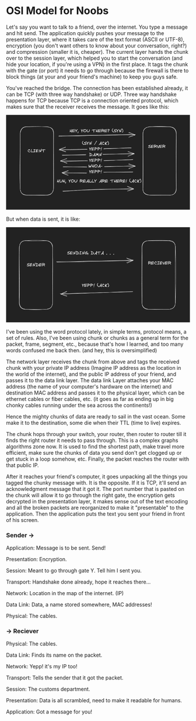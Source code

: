 # OSI Model for Noobs

Let's say you want to talk to a friend, over the internet. You type a message and hit send. The application quickly pushes your message to the presentation layer, where it takes care of the text format (ASCII or UTF-8), encryption (you don't want others to know about your conversation, right?) and compression (smaller it is, cheaper). The current layer hands the chunk over to the session layer, which helped you to start the conversation (and hide your location, if you're using a VPN) in the first place. It tags the chunk with the gate (or port) it needs to go through because the firewall is there to block things (at your and your friend's machine) to keep you guys safe.

You've reached the bridge. The connection has been established already, it can be TCP (with three way handshake) or UDP. Three way handshake happens for TCP because TCP is a connection oriented protocol, which makes sure that the receiver receives the message. It goes like this:

![3 way handshake](./assets/osi-model-for-noobs_1.png)

But when data is sent, it is like:

![3 way handshake](./assets/osi-model-for-noobs_2.png)

I've been using the word protocol lately, in simple terms, protocol means, a set of rules. Also, I've been using chunk or chunks as a general term for the packet, frame, segment, etc., because that's how I learned, and too many words confused me back then. (and hey, this is oversimplified)

The network layer receives the chunk from above and tags the received chunk with your private IP address (Imagine IP address as the location in the world of the internet), and the public IP address of your friend, and passes it to the data link layer. The data link Layer attaches your MAC address (the name of your computer's hardware on the internet) and destination MAC address and passes it to the physical layer, which can be ethernet cables or fiber cables, etc. (it goes as far as ending up in big chonky cables running under the sea across the continents!)

Hence the mighty chunks of data are ready to sail in the vast ocean. Some make it to the destination, some die when their TTL (time to live) expires.

The chunk hops through your switch, your router, then router to router till it finds the right router it needs to pass through. This is a complex graphs algorithms zone now. It is used to find the shortest path, make travel more efficient, make sure the chunks of data you send don't get clogged up or get stuck in a loop somehow, etc. Finally, the packet reaches the router with that public IP.

After it reaches your friend's computer, it goes unpacking all the things you tagged the chunky message with. It is the opposite. If it is TCP, it'll send an acknowledgment message that it got it. The port number that is pasted on the chunk will allow it to go through the right gate, the encryption gets decrypted in the presentation layer, it makes sense out of the text encoding and all the broken packets are reorganized to make it "presentable" to the application. Then the application puts the text you sent your friend in front of his screen. 

### Sender ->

Application: Message is to be sent. Send!

Presentation: Encryption.

Session: Meant to go through gate Y. Tell him I sent you.

Transport: Handshake done already, hope it reaches there...

Network: Location in the map of the internet. (IP)

Data Link: Data, a name stored somewhere, MAC addresses!

Physical: The cables.

### -> Reciever

Physical: The cables.

Data Link: Finds its name on the packet.

Network: Yepp! it's my IP too!

Transport: Tells the sender that it got the packet.

Session: The customs department.

Presentation: Data is all scrambled, need to make it readable for humans.

Application: Got a message for you!